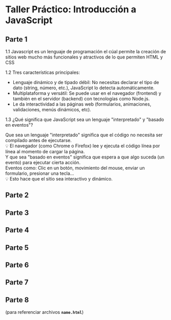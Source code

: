 # Taller Práctico: Introducción a JavaScript

## Parte 1
1.1 Javascript es un lenguaje de programación el cúal permite la creación de sitios web mucho más funcionales y atractivos de lo que permiten HTML y CSS

1.2 Tres características principales:
- Lenguaje dinámico y de tipado débil: No necesitas declarar el tipo de dato (string, número, etc.), JavaScript lo detecta automáticamente.
- Multiplataforma y versátil: Se puede usar en el navegador (frontend) y también en el servidor (backend) con tecnologías como Node.js.
- Le da interactividad a las páginas web (formularios, animaciones, validaciones, menús dinámicos, etc).

1.3 ¿Qué significa que JavaScript sea un lenguaje "interpretado" y "basado en eventos"?

Que sea un lenguaje "interpretado" significa que el código no necesita ser compilado antes de ejecutarse.  
💡 El navegador (como Chrome o Firefox) lee y ejecuta el código línea por línea al momento de cargar la página.  
Y que sea "basado en eventos" significa que espera a que algo suceda (un evento) para ejecutar cierta acción.  
Eventos como: Clic en un botón, movimiento del mouse, enviar un formulario, presionar una tecla...  
💡 Esto hace que el sitio sea interactivo y dinámico.

## Parte 2

## Parte 3

## Parte 4

## Parte 5

## Parte 6

## Parte 7

## Parte 8

(para referenciar archivos **`name.html`**)
